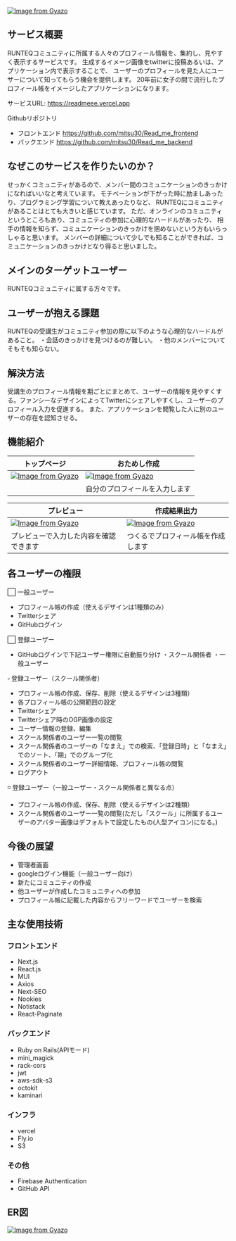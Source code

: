 [![Image from Gyazo](https://i.gyazo.com/1f93b855527ad983efb86506e9660925.png)](https://gyazo.com/1f93b855527ad983efb86506e9660925)

## サービス概要
RUNTEQコミュニティに所属する人々のプロフィール情報を、集約し、見やすく表示するサービスです。
生成するイメージ画像をtwitterに投稿あるいは、アプリケーション内で表示することで、
ユーザーのプロフィールを見た人にユーザーについて知ってもらう機会を提供します。
20年前に女子の間で流行したプロフィール帳をイメージしたアプリケーションになります。

サービスURL: https://readmeee.vercel.app

Githubリポジトリ

- フロントエンド 
https://github.com/mitsu30/Read_me_frontend
- バックエンド
https://github.com/mitsu30/Read_me_backend

## なぜこのサービスを作りたいのか？
せっかくコミュニティがあるので、メンバー間のコミュニケーションのきっかけになればいいなと考えています。
モチベーションが下がった時に励ましあったり、プログラミング学習について教えあったりなど、
RUNTEQにコミュニティがあることはとても大きいと感じています。
ただ、オンラインのコミュニティというところもあり、コミュニティの参加に心理的なハードルがあったり、
相手の情報を知らず、コミュニケーションのきっかけを掴めないという方もいらっしゃると思います。
メンバーの詳細について少しでも知ることができれば、コミュニケーションのきっかけとなり得ると思いました。

## メインのターゲットユーザー
RUNTEQコミュニティに属する方々です。

## ユーザーが抱える課題
RUNTEQの受講生がコミュニティ参加の際に以下のような心理的なハードルがあること。
・会話のきっかけを見つけるのが難しい。
・他のメンバーについてそもそも知らない。

## 解決方法
受講生のプロフィール情報を期ごとにまとめて、ユーザーの情報を見やすくする。ファンシーなデザインによってTwitterにシェアしやすくし、ユーザーのプロフィール入力を促進する。
また、アプリケーションを閲覧した人に別のユーザーの存在を認知させる。

## 機能紹介
| トップページ | おためし作成 |
|----------|-------|
|[![Image from Gyazo](https://i.gyazo.com/40d497497fc27a848286881705374a35.jpg)](https://gyazo.com/40d497497fc27a848286881705374a35)|[![Image from Gyazo](https://i.gyazo.com/705850a495dfd3ac4ad4ae32bf0a5db4.jpg)](https://gyazo.com/705850a495dfd3ac4ad4ae32bf0a5db4)|
||自分のプロフィールを入力します|

| プレビュー | 作成結果出力 |
|----------|-------|
|[![Image from Gyazo](https://i.gyazo.com/4ef70e01b842842492fd1b5c53619ad5.gif)](https://gyazo.com/4ef70e01b842842492fd1b5c53619ad5)|[![Image from Gyazo](https://i.gyazo.com/5645a8cb7d0199814a3760a5a5df9ced.gif)](https://gyazo.com/5645a8cb7d0199814a3760a5a5df9ced)|
|プレビューで入力した内容を確認できます|つくるでプロフィール帳を作成します|


## 各ユーザーの権限
⬜️ 一般ユーザー
- プロフィール帳の作成（使えるデザインは1種類のみ）
- Twitterシェア
- GitHubログイン


⬜️ 登録ユーザー
- GitHubログインで下記ユーザー権限に自動振り分け
・スクール関係者
・一般ユーザー

▫️ 登録ユーザー（スクール関係者）
- プロフィール帳の作成、保存、削除（使えるデザインは3種類）
- 各プロフィール帳の公開範囲の設定
- Twitterシェア
- Twitterシェア時のOGP画像の設定
- ユーザー情報の登録、編集
- スクール関係者のユーザー一覧の閲覧
- スクール関係者のユーザーの「なまえ」での検索、「登録日時」と「なまえ」でのソート、「期」でのグループ化
- スクール関係者のユーザー詳細情報、プロフィール帳の閲覧
- ログアウト

◽️ 登録ユーザー（一般ユーザー・スクール関係者と異なる点）
- プロフィール帳の作成、保存、削除（使えるデザインは2種類）
- スクール関係者のユーザー一覧の閲覧(ただし「スクール」に所属するユーザーのアバター画像はデフォルトで設定したもの(人型アイコン)になる。)

## 今後の展望
- 管理者画面
- googleログイン機能（一般ユーザー向け）
- 新たにコミュニティの作成
- 他ユーザーが作成したコミュニティへの参加
- プロフィール帳に記載した内容からフリーワードでユーザーを検索


## 主な使用技術

### フロントエンド
- Next.js
- React.js
- MUI
- Axios
- Next-SEO
- Nookies
- Notistack
- React-Paginate

### バックエンド
- Ruby on Rails(APIモード)
- mini_magick 
- rack-cors
- jwt
- aws-sdk-s3
- octokit
- kaminari

### インフラ
- vercel
- Fly.io
- S3

### その他
- Firebase Authentication
- GitHub API

## ER図
[![Image from Gyazo](https://i.gyazo.com/8ef80deec03638284f0202e91e619d15.png)](https://gyazo.com/8ef80deec03638284f0202e91e619d15)



